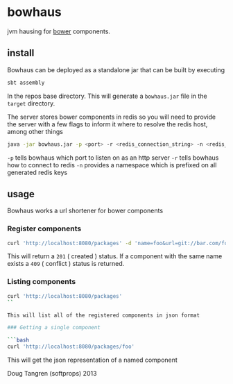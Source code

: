 # bowhaus

jvm hausing for [bower](http://bower.io/) components.


## install

Bowhaus can be deployed as a standalone jar that can be built by executing

```bash
sbt assembly
```

In the repos base directory. This will generate a `bowhaus.jar` file in the `target` directory.

The server stores bower components in redis so you will need to provide the server with a few flags to inform it where to resolve the redis host,
among other things

```bash
java -jar bowhaus.jar -p <port> -r <redis_connection_string> -n <redis_key_prefix>
```

`-p` tells bowhaus which port to listen on as an http server
`-r` tells bowhaus how to connect to redis
`-n` provides a namespace which is prefixed on all generated redis keys

## usage

Bowhaus works a url shortener for bower components

### Register components

```bash
curl 'http://localhost:8080/packages' -d 'name=foo&url=git://bar.com/foo.git'
```

This will return a `201` ( created )  status. If a component with the same name exists a `409` ( conflict ) status is returned.

### Listing components

```bash
curl 'http://localhost:8080/packages'
``

This will list all of the registered components in json format

### Getting a single component

```bash
curl 'http://localhost:8080/packages/foo'
```

This will get the json representation of a named component


Doug Tangren (softprops) 2013 